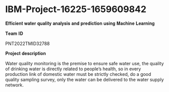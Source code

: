 # IBM-Project-16225-1659609842
𝐄𝐟𝐟𝐢𝐜𝐢𝐞𝐧𝐭 𝐰𝐚𝐭𝐞𝐫 𝐪𝐮𝐚𝐥𝐢𝐭𝐲 𝐚𝐧𝐚𝐥𝐲𝐬𝐢𝐬 𝐚𝐧𝐝 𝐩𝐫𝐞𝐝𝐢𝐜𝐭𝐢𝐨𝐧 𝐮𝐬𝐢𝐧𝐠 𝐌𝐚𝐜𝐡𝐢𝐧𝐞 𝐋𝐞𝐚𝐫𝐧𝐢𝐧𝐠

𝐓𝐞𝐚𝐦 𝐈𝐃

PNT2022TMID32788

𝐏𝐫𝐨𝐣𝐞𝐜𝐭 𝐝𝐞𝐬𝐜𝐫𝐢𝐩𝐭𝐢𝐨𝐧

Water quality monitoring is the premise to ensure safe water use, the quality of drinking water is directly related to people’s health, so in every production link of domestic water must be strictly checked, do a good quality sampling survey, only the water can be delivered to the water supply network.
